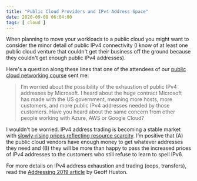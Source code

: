 ```yaml
---
title: "Public Cloud Providers and IPv4 Address Space"
date: 2020-09-08 06:04:00
tags: [ cloud ]
---
```

When planning to move your workloads to a public cloud you might want to consider the minor detail of public IPv4 connectivity (I know of at least one public cloud venture that couldn't get their business off the ground because they couldn't get enough public IPv4 addresses).

Here's a question along these lines that one of the attendees of our [public cloud networking course](https://www.ipspace.net/PubCloud/) sent me:
<!--more-->
> I’m worried about the possibility of the exhaustion of public IPv4 addresses by Microsoft. I heard about the huge contract Microsoft has made with the US government, meaning more hosts, more customers, and more public IPv4 addresses needed by those customers. Have you heard about the same concern from other people working with Azure, AWS or Google Cloud?

I wouldn't be worried. IPv4 address trading is becoming a stable market with [slowly-rising prices reflecting resource scarcity](https://www.retevia.net/address-pricing-2019-and-beyond/). I’m positive that (A) the public cloud vendors have enough money to get whatever addresses they need and (B) they will be more than happy to pass the increased prices of IPv4 addresses to the customers who still refuse to learn to spell IPv6.

For more details on IPv4 address exhaustion and trading (oops, transfers), read the [Addressing 2019 article](https://www.potaroo.net/ispcol/2020-01/addr2019.html) by Geoff Huston.
